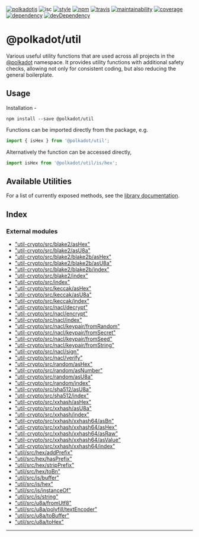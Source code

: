 
[![polkadotjs](https://img.shields.io/badge/polkadot-js-orange.svg?style=flat-square)](https://polkadot.js.org) ![isc](https://img.shields.io/badge/license-ISC-lightgrey.svg?style=flat-square) [![style](https://img.shields.io/badge/code%20style-semistandard-lightgrey.svg?style=flat-square)](https://github.com/Flet/semistandard) [![npm](https://img.shields.io/npm/v/@polkadot/util.svg?style=flat-square)](https://www.npmjs.com/package/@polkadot/util) [![travis](https://img.shields.io/travis/polkadot-js/common.svg?style=flat-square)](https://travis-ci.org/polkadot-js/common) [![maintainability](https://img.shields.io/codeclimate/maintainability/polkadot-js/common.svg?style=flat-square)](https://codeclimate.com/github/polkadot-js/common/maintainability) [![coverage](https://img.shields.io/coveralls/polkadot-js/common.svg?style=flat-square)](https://coveralls.io/github/polkadot-js/common?branch=master) [![dependency](https://david-dm.org/polkadot-js/common.svg?style=flat-square&path=packages/util)](https://david-dm.org/polkadot-js/common?path=packages/util) [![devDependency](https://david-dm.org/polkadot-js/common/dev-status.svg?style=flat-square&path=packages/util)](https://david-dm.org/polkadot-js/common?path=packages/util#info=devDependencies)

@polkadot/util
==============

Various useful utility functions that are used across all projects in the [@polkadot](https://polkadot.js.org) namespace. It provides utility functions with additional safety checks, allowing not only for consistent coding, but also reducing the general boilerplate.

Usage
-----

Installation -

```
npm install --save @polkadot/util
```

Functions can be imported directly from the package, e.g.

```js
import { isHex } from '@polkadot/util';
```

Alternatively the function can be accessed directly,

```js
import isHex from '@polkadot/util/is/hex';
```

Available Utilities
-------------------

For a list of currently exposed methods, see the [library documentation](docs/README.md).

## Index

### External modules

* ["util-crypto/src/blake2/asHex"](modules/_util_crypto_src_blake2_ashex_.md)
* ["util-crypto/src/blake2/asU8a"](modules/_util_crypto_src_blake2_asu8a_.md)
* ["util-crypto/src/blake2/blake2b/asHex"](modules/_util_crypto_src_blake2_blake2b_ashex_.md)
* ["util-crypto/src/blake2/blake2b/asU8a"](modules/_util_crypto_src_blake2_blake2b_asu8a_.md)
* ["util-crypto/src/blake2/blake2b/index"](modules/_util_crypto_src_blake2_blake2b_index_.md)
* ["util-crypto/src/blake2/index"](modules/_util_crypto_src_blake2_index_.md)
* ["util-crypto/src/index"](modules/_util_crypto_src_index_.md)
* ["util-crypto/src/keccak/asHex"](modules/_util_crypto_src_keccak_ashex_.md)
* ["util-crypto/src/keccak/asU8a"](modules/_util_crypto_src_keccak_asu8a_.md)
* ["util-crypto/src/keccak/index"](modules/_util_crypto_src_keccak_index_.md)
* ["util-crypto/src/nacl/decrypt"](modules/_util_crypto_src_nacl_decrypt_.md)
* ["util-crypto/src/nacl/encrypt"](modules/_util_crypto_src_nacl_encrypt_.md)
* ["util-crypto/src/nacl/index"](modules/_util_crypto_src_nacl_index_.md)
* ["util-crypto/src/nacl/keypair/fromRandom"](modules/_util_crypto_src_nacl_keypair_fromrandom_.md)
* ["util-crypto/src/nacl/keypair/fromSecret"](modules/_util_crypto_src_nacl_keypair_fromsecret_.md)
* ["util-crypto/src/nacl/keypair/fromSeed"](modules/_util_crypto_src_nacl_keypair_fromseed_.md)
* ["util-crypto/src/nacl/keypair/fromString"](modules/_util_crypto_src_nacl_keypair_fromstring_.md)
* ["util-crypto/src/nacl/sign"](modules/_util_crypto_src_nacl_sign_.md)
* ["util-crypto/src/nacl/verify"](modules/_util_crypto_src_nacl_verify_.md)
* ["util-crypto/src/random/asHex"](modules/_util_crypto_src_random_ashex_.md)
* ["util-crypto/src/random/asNumber"](modules/_util_crypto_src_random_asnumber_.md)
* ["util-crypto/src/random/asU8a"](modules/_util_crypto_src_random_asu8a_.md)
* ["util-crypto/src/random/index"](modules/_util_crypto_src_random_index_.md)
* ["util-crypto/src/sha512/asU8a"](modules/_util_crypto_src_sha512_asu8a_.md)
* ["util-crypto/src/sha512/index"](modules/_util_crypto_src_sha512_index_.md)
* ["util-crypto/src/xxhash/asHex"](modules/_util_crypto_src_xxhash_ashex_.md)
* ["util-crypto/src/xxhash/asU8a"](modules/_util_crypto_src_xxhash_asu8a_.md)
* ["util-crypto/src/xxhash/index"](modules/_util_crypto_src_xxhash_index_.md)
* ["util-crypto/src/xxhash/xxhash64/asBn"](modules/_util_crypto_src_xxhash_xxhash64_asbn_.md)
* ["util-crypto/src/xxhash/xxhash64/asHex"](modules/_util_crypto_src_xxhash_xxhash64_ashex_.md)
* ["util-crypto/src/xxhash/xxhash64/asRaw"](modules/_util_crypto_src_xxhash_xxhash64_asraw_.md)
* ["util-crypto/src/xxhash/xxhash64/asValue"](modules/_util_crypto_src_xxhash_xxhash64_asvalue_.md)
* ["util-crypto/src/xxhash/xxhash64/index"](modules/_util_crypto_src_xxhash_xxhash64_index_.md)
* ["util/src/hex/addPrefix"](modules/_util_src_hex_addprefix_.md)
* ["util/src/hex/hasPrefix"](modules/_util_src_hex_hasprefix_.md)
* ["util/src/hex/stripPrefix"](modules/_util_src_hex_stripprefix_.md)
* ["util/src/hex/toBn"](modules/_util_src_hex_tobn_.md)
* ["util/src/is/buffer"](modules/_util_src_is_buffer_.md)
* ["util/src/is/hex"](modules/_util_src_is_hex_.md)
* ["util/src/is/instanceOf"](modules/_util_src_is_instanceof_.md)
* ["util/src/is/string"](modules/_util_src_is_string_.md)
* ["util/src/u8a/fromUtf8"](modules/_util_src_u8a_fromutf8_.md)
* ["util/src/u8a/polyfill/textEncoder"](modules/_util_src_u8a_polyfill_textencoder_.md)
* ["util/src/u8a/toBuffer"](modules/_util_src_u8a_tobuffer_.md)
* ["util/src/u8a/toHex"](modules/_util_src_u8a_tohex_.md)

---

